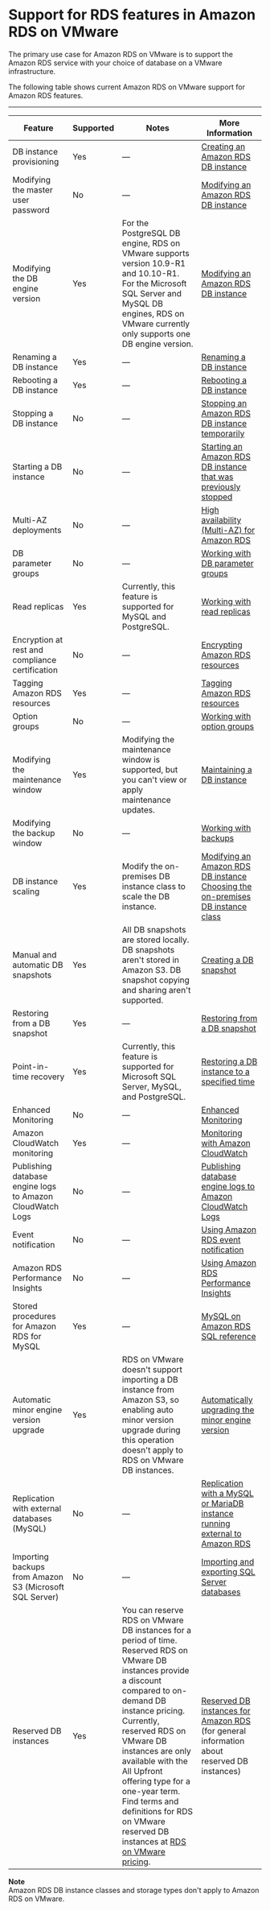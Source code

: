 # Support for RDS features in Amazon RDS on VMware<a name="rds-feature-support"></a>

The primary use case for Amazon RDS on VMware is to support the Amazon RDS service with your choice of database on a VMware infrastructure\.

The following table shows current Amazon RDS on VMware support for Amazon RDS features\.


****  

| Feature | Supported | Notes | More Information | 
| --- | --- | --- | --- | 
| DB instance provisioning | Yes | — | [Creating an Amazon RDS DB instance](https://docs.aws.amazon.com/AmazonRDS/latest/UserGuide/CHAP_CommonTasks.Create.html) | 
| Modifying the master user password | No | — | [Modifying an Amazon RDS DB instance](https://docs.aws.amazon.com/AmazonRDS/latest/UserGuide/Overview.DBInstance.Modifying.html) | 
| Modifying the DB engine version | Yes | For the PostgreSQL DB engine, RDS on VMware supports version 10\.9\-R1 and 10\.10\-R1\. For the Microsoft SQL Server and MySQL DB engines, RDS on VMware currently only supports one DB engine version\. | [Modifying an Amazon RDS DB instance](https://docs.aws.amazon.com/AmazonRDS/latest/UserGuide/Overview.DBInstance.Modifying.html) | 
| Renaming a DB instance | Yes | — | [Renaming a DB instance](https://docs.aws.amazon.com/AmazonRDS/latest/UserGuide/USER_RenameInstance.html) | 
| Rebooting a DB instance | Yes | — | [Rebooting a DB instance](https://docs.aws.amazon.com/AmazonRDS/latest/UserGuide/USER_RebootInstance.html) | 
| Stopping a DB instance | No | — | [Stopping an Amazon RDS DB instance temporarily](https://docs.aws.amazon.com/AmazonRDS/latest/UserGuide/USER_StopInstance.html) | 
| Starting a DB instance | No | — | [Starting an Amazon RDS DB instance that was previously stopped](https://docs.aws.amazon.com/AmazonRDS/latest/UserGuide/USER_StartInstance.html) | 
| Multi\-AZ deployments | No | — | [High availability \(Multi\-AZ\) for Amazon RDS](https://docs.aws.amazon.com/AmazonRDS/latest/UserGuide/Concepts.MultiAZ.html) | 
| DB parameter groups | No | — | [Working with DB parameter groups](https://docs.aws.amazon.com/AmazonRDS/latest/UserGuide/USER_WorkingWithParamGroups.html) | 
| Read replicas | Yes | Currently, this feature is supported for MySQL and PostgreSQL\. | [Working with read replicas](https://docs.aws.amazon.com/AmazonRDS/latest/UserGuide/USER_ReadRepl.html) | 
| Encryption at rest and compliance certification | No | — | [Encrypting Amazon RDS resources](https://docs.aws.amazon.com/AmazonRDS/latest/UserGuide/Overview.Encryption.html) | 
| Tagging Amazon RDS resources | Yes | — | [Tagging Amazon RDS resources](https://docs.aws.amazon.com/AmazonRDS/latest/UserGuide/USER_Tagging.html) | 
| Option groups | No | — | [Working with option groups](https://docs.aws.amazon.com/AmazonRDS/latest/UserGuide/USER_WorkingWithOptionGroups.html) | 
| Modifying the maintenance window | Yes | Modifying the maintenance window is supported, but you can't view or apply maintenance updates\. | [Maintaining a DB instance](https://docs.aws.amazon.com/AmazonRDS/latest/UserGuide/USER_UpgradeDBInstance.Maintenance.html) | 
| Modifying the backup window | No | — | [Working with backups](https://docs.aws.amazon.com/AmazonRDS/latest/UserGuide/USER_StartInstance.html) | 
| DB instance scaling | Yes | Modify the on\-premises DB instance class to scale the DB instance\. |  [Modifying an Amazon RDS DB instance](https://docs.aws.amazon.com/AmazonRDS/latest/UserGuide/Overview.DBInstance.Modifying.html) [Choosing the on\-premises DB instance class](db-instance-class-on-premises.md)  | 
| Manual and automatic DB snapshots | Yes | All DB snapshots are stored locally\. DB snapshots aren't stored in Amazon S3\. DB snapshot copying and sharing aren't supported\. | [Creating a DB snapshot](https://docs.aws.amazon.com/AmazonRDS/latest/UserGuide/USER_CreateSnapshot.html) | 
| Restoring from a DB snapshot | Yes | — | [Restoring from a DB snapshot](https://docs.aws.amazon.com/AmazonRDS/latest/UserGuide/USER_RestoreFromSnapshot.html) | 
| Point\-in\-time recovery | Yes | Currently, this feature is supported for Microsoft SQL Server, MySQL, and PostgreSQL\. | [Restoring a DB instance to a specified time](https://docs.aws.amazon.com/AmazonRDS/latest/UserGuide/USER_PIT.html) | 
| Enhanced Monitoring | No | — | [Enhanced Monitoring](https://docs.aws.amazon.com/AmazonRDS/latest/UserGuide/USER_Monitoring.OS.html) | 
| Amazon CloudWatch monitoring | Yes | — | [Monitoring with Amazon CloudWatch](https://docs.aws.amazon.com/AmazonRDS/latest/UserGuide/MonitoringOverview.html#monitoring-cloudwatch) | 
| Publishing database engine logs to Amazon CloudWatch Logs | No | — | [Publishing database engine logs to Amazon CloudWatch Logs](https://docs.aws.amazon.com/AmazonRDS/latest/UserGuide/MonitoringOverview.html#publishing_cloudwatchlogs) | 
| Event notification | No | — | [Using Amazon RDS event notification](https://docs.aws.amazon.com/AmazonRDS/latest/UserGuide/USER_Events.html) | 
| Amazon RDS Performance Insights | No | — | [Using Amazon RDS Performance Insights](https://docs.aws.amazon.com/AmazonRDS/latest/UserGuide/USER_PerfInsights.html) | 
| Stored procedures for Amazon RDS for MySQL | Yes | — | [MySQL on Amazon RDS SQL reference](https://docs.aws.amazon.com/AmazonRDS/latest/UserGuide/Appendix.MySQL.SQLRef.html) | 
| Automatic minor engine version upgrade | Yes | RDS on VMware doesn't support importing a DB instance from Amazon S3, so enabling auto minor version upgrade during this operation doesn't apply to RDS on VMware DB instances\. | [ Automatically upgrading the minor engine version](https://docs.aws.amazon.com/AmazonRDS/latest/UserGuide/USER_UpgradeDBInstance.Upgrading.html#USER_UpgradeDBInstance.Upgrading.AutoMinorVersionUpgrades) | 
| Replication with external databases \(MySQL\) | No | — | [Replication with a MySQL or MariaDB instance running external to Amazon RDS](https://docs.aws.amazon.com/AmazonRDS/latest/UserGuide/MySQL.Procedural.Importing.External.Repl.html) | 
| Importing backups from Amazon S3 \(Microsoft SQL Server\) | No | — | [Importing and exporting SQL Server databases](https://docs.aws.amazon.com/AmazonRDS/latest/UserGuide/SQLServer.Procedural.Importing.html) | 
| Reserved DB instances | Yes |  You can reserve RDS on VMware DB instances for a period of time\. Reserved RDS on VMware DB instances provide a discount compared to on\-demand DB instance pricing\. Currently, reserved RDS on VMware DB instances are only available with the All Upfront offering type for a one\-year term\. Find terms and definitions for RDS on VMware reserved DB instances at [RDS on VMware pricing](https://aws.amazon.com/rds/vmware/pricing/)\.  | [Reserved DB instances for Amazon RDS](https://docs.aws.amazon.com/AmazonRDS/latest/UserGuide/USER_WorkingWithReservedDBInstances.html) \(for general information about reserved DB instances\) | 

**Note**  
Amazon RDS DB instance classes and storage types don't apply to Amazon RDS on VMware\.